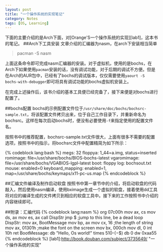 ```yaml
---
layout: post
title: "一个操作系统的实现笔记"
category: Notes
tags: [OS, Learning]
---
```

下面的主要介绍的是Arch下面，对[Orange'S一个操作系统的实现][lab1]，这本书的笔记。
##Arch下工具安装
文章介绍的汇编器为nasm，在arch下安装相当简单
>pacman -S nasm

<!--more-->
上面这条命令即可完成nasm汇编器的安装。对于虚拟机，使用的是bochs，在Arch下如果使用`pacman`安装的话，没有调试功能，对于后期的调试不方便。但是在Arch的AUR包中，已经有了bochs的调试版本，仅仅需要使用`yaourt -S bochs-with-debugger`即可将具有调试功能的bochs虚拟机安装上。

在完成上述操作后，该书介绍的基本工具便已经完备了，接下来便是对bochs进行配置了。

##bochs配置
bochs的示例配置文件位于`/usr/share/doc/bochs/bochsrc-sample.txt`，将该配置文件拷贝出来，位于自己工作目录下，并重新命名为bochsrc。这样在每次启动bochs时，便没有必要使用`-f`来指定使用的配置文件名。

按照书中的推荐配置，bochsrc-sample.txt文件很大，上面有很多不需要的配置选项，按照书中的指示，将bochsrc文件中配置精简为如下所示：

{% codeblock lang:bash %}
megs:   32
floppya: 1_44=a.img, status=inserted
romimage: file=/usr/share/bochs/BIOS-bochs-latest
vgaromimage: file=/usr/share/bochs/VGABIOS-lgpl-latest
boot: floppy
log: bochsout.txt
mouse: enabled=0
keyboard_mapping: enabled=1, map=/usr/share/bochs/keymaps/x11-pc-us.map
{% endcodeblock %}

##汇编文件编译及制作启动软盘
按照书中第一章节中的介绍，将启动软盘的代码敲入，然后使用nasm编译，使用bximage生成一个虚拟的软盘，接着使用dd工具将对应的编译生成的文件拷贝到相应的软盘工具中。接下来的工作按照书中介绍的内容继续即可。

##附录：汇编代码
{% codeblock lang:nasm %}
    org     07c00h
    mov     ax, cs
    mov     ds, ax
    mov     es, ax
    call    DispStr
    jmp     $       ;jump to this line, be a dead loop
DispStr:
    mov     ax, BootMessage
    mov     bp, ax
    mov     cx, 16      ;the length of string
    mov     ax, 01301h  ;make the font on the screen
    mov     bx, 000ch
    mov     dl, 0
    int     10h
    ret
BootMessage:        db      "Hello, Os world!"
times   510-($-$$)  db  0
dw      0xaa55
{% endcodeblock %}
[lab1]:http://book.douban.com/subject/3735649/ "一个操作系统的实现"
